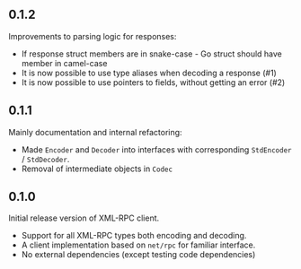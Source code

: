 ## 0.1.2

Improvements to parsing logic for responses:

* If response struct members are in snake-case - Go struct should have member in camel-case
* It is now possible to use type aliases when decoding a response (#1)
* It is now possible to use pointers to fields, without getting an error (#2)

## 0.1.1

Mainly documentation and internal refactoring:

* Made `Encoder` and `Decoder` into interfaces with corresponding `StdEncoder` / `StdDecoder`.
* Removal of intermediate objects in `Codec`

## 0.1.0

Initial release version of XML-RPC client.

* Support for all XML-RPC types both encoding and decoding.
* A client implementation based on `net/rpc` for familiar interface.
* No external dependencies (except testing code dependencies)
